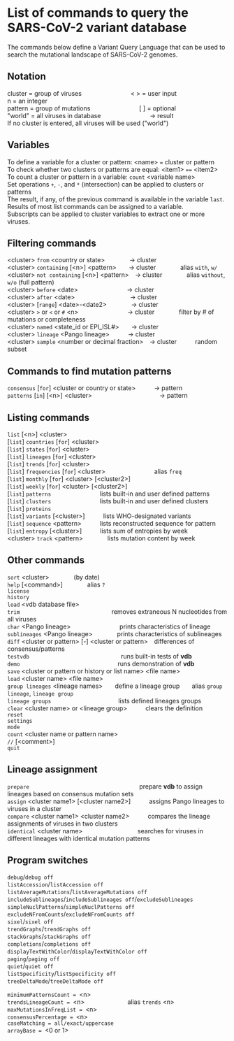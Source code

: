# List of commands to query the SARS-CoV-2 variant database

The commands below define a Variant Query Language that can be used to search the mutational landscape of SARS-CoV-2 genomes.

## Notation
cluster = group of viruses        < > = user input        n = an integer  
pattern = group of mutations        \[ ] = optional  
"world"  = all viruses in database        → result  
If no cluster is entered, all viruses will be used ("world")  

## Variables
To define a variable for a cluster or pattern:  \<name> `=` cluster or pattern  
To check whether two clusters or patterns are equal: \<item1> `==` \<item2>  
To count a cluster or pattern in a variable: `count` \<variable name>  
Set operations `+`, `-`, and `*` (intersection) can be applied to clusters or patterns  
The result, if any, of the previous command is available in the variable `last`.  
Results of most list commands can be assigned to a variable.  
Subscripts can be applied to cluster variables to extract one or more viruses.  

## Filtering commands
\<cluster> `from` \<country or state>    → cluster  
\<cluster> `containing` [\<n>] \<pattern>  → cluster    alias `with`, `w/`  
\<cluster> `not containing` [\<n>] \<pattern> → cluster    alias `without`, `w/o` (full pattern)  
\<cluster> `before` \<date>        → cluster  
\<cluster> `after` \<date>         → cluster  
\<cluster> [`range`] \<date>-\<date2>    → cluster  
\<cluster> `>` or `<` or `#` \<n>        → cluster    filter by # of mutations or completeness  
\<cluster> `named` \<state_id or EPI_ISL#>  → cluster  
\<cluster> `lineage` \<Pango lineage>   → cluster  
\<cluster> `sample` \<number or decimal fraction> → cluster   random subset  

## Commands to find mutation patterns
`consensus` [`for`] \<cluster or country or state>   → pattern  
`patterns` [`in`] [\<n>] \<cluster>           → pattern  

## Listing commands
`list` [\<n>] \<cluster>  
[`list`] `countries` [`for`] \<cluster>  
[`list`] `states` [`for`] \<cluster>  
[`list`] `lineages` [`for`] \<cluster>  
[`list`] `trends` [`for`] \<cluster>  
[`list`] `frequencies` [`for`] \<cluster>        alias `freq`  
[`list`] `monthly` [`for`] \<cluster> [\<cluster2>]  
[`list`] `weekly` [`for`] \<cluster> [\<cluster2>]  
[`list`] `patterns`        lists built-in and user defined patterns  
[`list`] `clusters`        lists built-in and user defined clusters  
[`list`] `proteins`  
[`list`] `variants` [\<cluster>]   lists WHO-designated variants  
[`list`] `sequence` \<pattern>   lists reconstructed sequence for pattern  
[`list`] `entropy` [\<cluster>]   lists sum of entropies by week  
\<cluster> `track` \<pattern>    lists mutation content by week  

## Other commands
`sort` \<cluster>    (by date)  
`help` [\<command>]    alias `?`  
`license`  
`history`  
`load` \<vdb database file>  
`trim`               removes extraneous N nucleotides from all viruses  
`char` \<Pango lineage>        prints characteristics of lineage  
`sublineages` \<Pango lineage>    prints characteristics of sublineages  
`diff` \<cluster or pattern> [-] \<cluster or pattern> differences of consensus/patterns  
`testvdb`               runs built-in tests of **vdb**  
`demo`                runs demonstration of **vdb**  
`save` \<cluster or pattern or history or list name> \<file name>  
`load` \<cluster name> \<file name>  
`group lineages` \<lineage names>  define a lineage group  alias `group lineage`, `lineage group`  
`lineage groups`           lists defined lineages groups  
`clear` \<cluster name> or \<lineage group>   clears the definition  
`reset`  
`settings`  
`mode`    
`count` \<cluster name or pattern name>   
`//` [\<comment>]     
`quit`  

## Lineage assignment
`prepare`                  prepare **vdb** to assign lineages based on consensus mutation sets  
`assign` \<cluster name1> [\<cluster name2>]   assigns Pango lineages to viruses in a cluster  
`compare` \<cluster name1> \<cluster name2>   compares the lineage assignments of viruses in two clusters  
`identical` \<cluster name>         searches for viruses in different lineages with identical mutation patterns  

## Program switches
`debug`/`debug off`  
`listAccession`/`listAccession off`  
`listAverageMutations`/`listAverageMutations off`  
`includeSublineages`/`includeSublineages off`/`excludeSublineages`  
`simpleNuclPatterns`/`simpleNuclPatterns off`  
`excludeNFromCounts`/`excludeNFromCounts off`  
`sixel`/`sixel off`  
`trendGraphs`/`trendGraphs off`  
`stackGraphs`/`stackGraphs off`  
`completions`/`completions off`  
`displayTextWithColor`/`displayTextWithColor off`  
`paging`/`paging off`  
`quiet`/`quiet off`  
`listSpecificity`/`listSpecificity off`  
`treeDeltaMode`/`treeDeltaMode off`  

`minimumPatternsCount = `\<n>  
`trendsLineageCount = `\<n>       alias `trends` \<n>  
`maxMutationsInFreqList = `\<n>  
`consensusPercentage = `\<n>  
`caseMatching = all/exact/uppercase`  
`arrayBase = `\<0 or 1>
